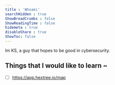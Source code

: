 ```yaml
---
title : 'Whoami'
searchHidden : true
ShowBreadCrumbs : false
ShowReadingTime : false
hidemeta : true
disableShare : true
ShowToc: false
---
```


Im KS, a guy that hopes to be good in cybersecurity.

## Things that I would like to learn ~

- [ ] https://app.hextree.io/map
